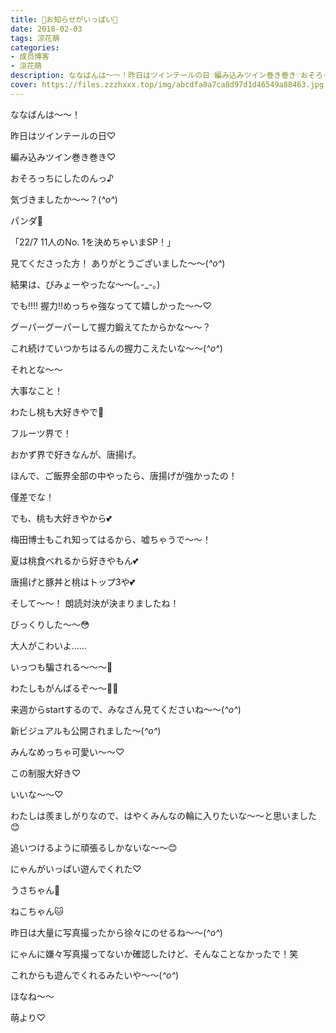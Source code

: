```yaml
---
title: 🔔お知らせがいっぱい🔔
date: 2018-02-03
tags: 涼花萌
categories: 
- 成员博客
- 涼花萌
description: ななばんは〜〜！昨日はツインテールの日♡編み込みツイン巻き巻き♡おそろっちにしたのんっ♪気づきましたか〜〜？(*^o^*)パンダ🐼...
cover: https://files.zzzhxxx.top/img/abcdfa8a7ca8d97d1d46549a88463.jpg 
---
```






ななばんは〜〜！




昨日はツインテールの日♡







編み込みツイン巻き巻き♡


おそろっちにしたのんっ♪



気づきましたか〜〜？(*^o^*)








パンダ🐼











「22/7 11人のNo. 1を決めちゃいまSP！」




見てくださった方！
ありがとうございました〜〜(*^o^*)






結果は、びみょーやったな〜〜(｡-_-｡)





でも‼︎‼︎
握力‼︎めっちゃ強なってて嬉しかった〜〜♡




グーパーグーパーして握力鍛えてたからかな〜〜？



これ続けていつかちはるんの握力こえたいな〜〜(*^o^*)










それとな〜〜

大事なこと！



わたし桃も大好きやで🍑

フルーツ界で！





おかず界で好きなんが、唐揚げ。



ほんで、ご飯界全部の中やったら、唐揚げが強かったの！



僅差でな！




でも、桃も大好きやから💕



梅田博士もこれ知ってはるから、嘘ちゃうで〜〜！



夏は桃食べれるから好きやもん💕



唐揚げと豚丼と桃はトップ3や💕












そして〜〜！
朗読対決が決まりましたね！


びっくりした〜〜😳



大人がこわいよ……


いっつも騙される〜〜〜🙈



わたしもがんばるぞ〜〜💪🏻




来週からstartするので、みなさん見てくださいね〜〜(*^o^*)








新ビジュアルも公開されました〜(*^o^*)












みんなめっちゃ可愛い〜〜♡




この制服大好き♡





いいな〜〜♡


わたしは羨ましがりなので、はやくみんなの輪に入りたいな〜〜と思いました😊


追いつけるように頑張るしかないな〜〜😊










にゃんがいっぱい遊んでくれた♡




うさちゃん🐰







ねこちゃん🐱







昨日は大量に写真撮ったから徐々にのせるね〜〜(*^o^*)




にゃんに嫌々写真撮ってないか確認したけど、そんなことなかったで！笑



これからも遊んでくれるみたいや〜〜(*^o^*)









ほなね〜〜



萌より♡


